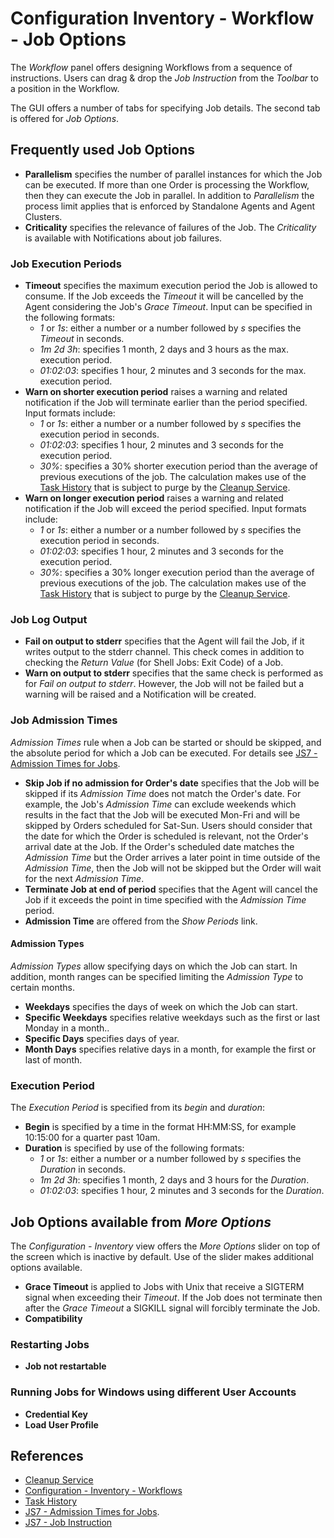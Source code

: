 # Configuration Inventory - Workflow - Job Options

The *Workflow* panel offers designing Workflows from a sequence of instructions. Users can drag & drop the *Job Instruction* from the *Toolbar* to a position in the Workflow.

The GUI offers a number of tabs for specifying Job details. The second tab is offered for *Job Options*.

## Frequently used Job Options

- **Parallelism** specifies the number of parallel instances for which the Job can be executed. If more than one Order is processing the Workflow, then they can execute the Job in parallel. In addition to *Parallelism* the process limit applies that is enforced by Standalone Agents and Agent Clusters.
- **Criticality** specifies the relevance of failures of the Job. The *Criticality* is available with Notifications about job failures.

### Job Execution Periods

- **Timeout** specifies the maximum execution period the Job is allowed to consume. If the Job exceeds the *Timeout* it will be cancelled by the Agent considering the Job's *Grace Timeout*. Input can be specified in the following formats:
  - *1* or *1s*: either a number or a number followed by *s* specifies the *Timeout* in seconds.
  - *1m 2d 3h*: specifies 1 month, 2 days and 3 hours as the max. execution period.
  - *01:02:03*: specifies 1 hour, 2 minutes and 3 seconds for the max. execution period.
- **Warn on shorter execution period** raises a warning and related notification if the Job will terminate earlier than the period specified. Input formats include:
  - *1* or *1s*: either a number or a number followed by *s* specifies the execution period in seconds.
  - *01:02:03*: specifies 1 hour, 2 minutes and 3 seconds for the execution period.
  - *30%*: specifies a 30% shorter execution period than the average of previous executions of the job. The calculation makes use of the [Task History](/history-tasks) that is subject to purge by the [Cleanup Service](/service-cleanup).
- **Warn on longer execution period** raises a warning and related notification if the Job will exceed the period specified. Input formats include:
  - *1* or *1s*: either a number or a number followed by *s* specifies the execution period in seconds.
  - *01:02:03*: specifies 1 hour, 2 minutes and 3 seconds for the execution period.
  - *30%*: specifies a 30% longer execution period than the average of previous executions of the job. The calculation makes use of the [Task History](/history-tasks) that is subject to purge by the [Cleanup Service](/service-cleanup).

### Job Log Output

- **Fail on output to stderr** specifies that the Agent will fail the Job, if it writes output to the stderr channel. This check comes in addition to checking the *Return Value* (for Shell Jobs: Exit Code) of a Job.
- **Warn on output to stderr** specifies that the same check is performed as for *Fail on output to stderr*. However, the Job will not be failed but a warning will be raised and a Notification will be created.

### Job Admission Times

*Admission Times* rule when a Job can be started or should be skipped, and the absolute period for which a Job can be executed. For details see [JS7 - Admission Times for Jobs](https://kb.sos-berlin.com/display/JS7/JS7+-+Admission+Times+for+Jobs).

- **Skip Job if no admission for Order's date** specifies that the Job will be skipped if its *Admission Time* does not match the Order's date. For example, the Job's *Admission Time* can exclude weekends which results in the fact that the Job will be executed Mon-Fri and will be skipped by Orders scheduled for Sat-Sun. Users should consider that the date for which the Order is scheduled is relevant, not the Order's arrival date at the Job. If the Order's scheduled date matches the *Admission Time* but the Order arrives a later point in time outside of the *Admission Time*, then the Job will not be skipped but the Order will wait for the next *Admission Time*.
- **Terminate Job at end of period** specifies that the Agent will cancel the Job if it exceeds the point in time specified with the *Admission Time* period.
- **Admission Time** are offered from the *Show Periods* link.

#### Admission Types

*Admission Types* allow specifying days on which the Job can start. In addition, month ranges can be specified limiting the *Admission Type* to certain months.

- **Weekdays** specifies the days of week on which the Job can start.
- **Specific Weekdays** specifies relative weekdays such as the first or last Monday in a month..
- **Specific Days** specifies days of year.
- **Month Days** specifies relative days in a month, for example the first or last of month.

### Execution Period

The *Execution Period* is specified from its *begin* and *duration*:

- **Begin** is specified by a time in the format HH:MM:SS, for example 10:15:00 for a quarter past 10am.
- **Duration** is specified by use of the following formats:
  - *1* or *1s*: either a number or a number followed by *s* specifies the *Duration* in seconds.
  - *1m 2d 3h*: specifies 1 month, 2 days and 3 hours for the *Duration*.
  - *01:02:03*: specifies 1 hour, 2 minutes and 3 seconds for the *Duration*.

## Job Options available from *More Options*

The *Configuration - Inventory* view offers the *More Options* slider on top of the screen which is inactive by default. Use of the slider makes additional options available.

- **Grace Timeout** is applied to Jobs with Unix that receive a SIGTERM signal when exceeding their *Timeout*. If the Job does not terminate then after the *Grace Timeout* a SIGKILL signal will forcibly terminate the Job.
- **Compatibility**

### Restarting Jobs

- **Job not restartable**

### Running Jobs for Windows using different User Accounts

- **Credential Key**
- **Load User Profile**

## References

- [Cleanup Service](/service-cleanup)
- [Configuration - Inventory - Workflows](/configuration-inventory-workflows)
- [Task History](/history-tasks)
- [JS7 - Admission Times for Jobs](https://kb.sos-berlin.com/display/JS7/JS7+-+Admission+Times+for+Jobs).
- [JS7 - Job Instruction](https://kb.sos-berlin.com/display/JS7/JS7+-+Job+Instruction)
